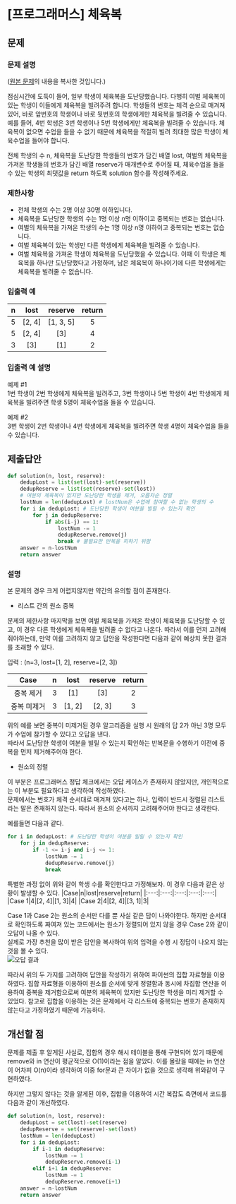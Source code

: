# [프로그래머스] 체육복
## 문제
### 문제 설명
([원본 문제](https://programmers.co.kr/learn/courses/30/lessons/42862)의 내용을 복사한 것입니다.)

점심시간에 도둑이 들어, 일부 학생이 체육복을 도난당했습니다. 다행히 여벌 체육복이 있는 학생이 이들에게 체육복을 빌려주려 합니다. 학생들의 번호는 체격 순으로 매겨져 있어, 바로 앞번호의 학생이나 바로 뒷번호의 학생에게만 체육복을 빌려줄 수 있습니다. 예를 들어, 4번 학생은 3번 학생이나 5번 학생에게만 체육복을 빌려줄 수 있습니다. 체육복이 없으면 수업을 들을 수 없기 때문에 체육복을 적절히 빌려 최대한 많은 학생이 체육수업을 들어야 합니다.

전체 학생의 수 n, 체육복을 도난당한 학생들의 번호가 담긴 배열 lost, 여벌의 체육복을 가져온 학생들의 번호가 담긴 배열 reserve가 매개변수로 주어질 때, 체육수업을 들을 수 있는 학생의 최댓값을 return 하도록 solution 함수를 작성해주세요.

### 제한사항
* 전체 학생의 수는 2명 이상 30명 이하입니다.
* 체육복을 도난당한 학생의 수는 1명 이상 n명 이하이고 중복되는 번호는 없습니다.
* 여벌의 체육복을 가져온 학생의 수는 1명 이상 n명 이하이고 중복되는 번호는 없습니다.
* 여벌 체육복이 있는 학생만 다른 학생에게 체육복을 빌려줄 수 있습니다.
* 여벌 체육복을 가져온 학생이 체육복을 도난당했을 수 있습니다. 이때 이 학생은 체육복을 하나만 도난당했다고 가정하며, 남은 체육복이 하나이기에 다른 학생에게는 체육복을 빌려줄 수 없습니다.

### 입출력 예
|n|lost|reserve|return|
|:---:|:---:|:---:|:---:|
|5|[2, 4]|[1, 3, 5]|5|
|5|[2, 4]|[3]|4|
|3|[3]|[1]|2|

### 입출력 예 설명
예제 #1  
1번 학생이 2번 학생에게 체육복을 빌려주고, 3번 학생이나 5번 학생이 4번 학생에게 체육복을 빌려주면 학생 5명이 체육수업을 들을 수 있습니다.

예제 #2  
3번 학생이 2번 학생이나 4번 학생에게 체육복을 빌려주면 학생 4명이 체육수업을 들을 수 있습니다.

## 제출답안
```python
def solution(n, lost, reserve):
    dedupLost = list(set(lost)-set(reserve))
    dedupReserve = list(set(reserve)-set(lost))
    # 여분의 체육복이 있지만 도난당한 학생을 제거, 오름차순 정렬
    lostNum = len(dedupLost) # lostNum은 수업에 참여할 수 없는 학생의 수
    for i in dedupLost: # 도난당한 학생이 여분을 빌릴 수 있는지 확인
        for j in dedupReserve:
            if abs(i-j) == 1:
                lostNum -= 1
                dedupReserve.remove(j)
                break # 불필요한 반복을 피하기 위함
    answer = n-lostNum
    return answer
```
### 설명
본 문제의 경우 크게 어렵지않지만 약간의 유의할 점이 존재한다.  

* 리스트 간의 원소 중복

문제의 제한사항 마지막을 보면 여벌 체육복을 가져온 학생이 체육복을 도난당할 수 있고, 이 경우 다른 학생에게 체육복을 빌려줄 수 없다고 나온다. 따라서 이를 먼저 고려해줘야하는데, 만약 이를 고려하지 않고 답안을 작성한다면 다음과 같이 예상치 못한 결과를 초래할 수 있다.  

입력 : (n=3, lost=[1, 2], reserve=[2, 3])  

|Case|n|lost|reserve|return|
|:---:|:---:|:---:|:---:|:---:|
|중복 제거|3|[1]|[3]|2|
|중복 미제거|3|[1, 2]|[2, 3]|3|  

위의 예를 보면 중복이 미제거된 경우 알고리즘을 실행 시 원래의 답 2가 아닌 3명 모두가 수업에 참가할 수 있다고 오답을 낸다.  
따라서 도난당한 학생이 여분을 빌릴 수 있는지 확인하는 반복문을 수행하기 이전에 중복을 먼저 제거해주어야 한다.

* 원소의 정렬

이 부분은 프로그래머스 정답 체크에서는 오답 케이스가 존재하지 않았지만, 개인적으로는 이 부분도 필요하다고 생각하여 작성하였다.  
문제에서는 번호가 체격 순서대로 매겨져 있다고는 하나, 입력이 반드시 정렬된 리스트라는 말은 존재하지 않는다. 따라서 원소의 순서까지 고려해주어야 한다고 생각한다.

예를들면 다음과 같다.  
```python
for i in dedupLost: # 도난당한 학생이 여분을 빌릴 수 있는지 확인
    for j in dedupReserve:
        if -1 <= i-j and i-j <= 1:
            lostNum -= 1
            dedupReserve.remove(j)
            break
```
특별한 과정 없이 위와 같이 학생 수를 확인한다고 가정해보자. 이 경우 다음과 같은 상황이 발생할 수 있다.
|Case|n|lost|reserve|return|
|:---:|:---:|:---:|:---:|:---:|
|Case 1|4|[2, 4]|[1, 3]|4|
|Case 2|4|[2, 4]|[3, 1]|3|

Case 1과 Case 2는 원소의 순서만 다를 뿐 사실 같은 답이 나와야한다. 하지만 순서대로 확인하도록 짜여져 있는 코드에서는 원소가 정렬되어 있지 않을 경우 Case 2와 같이 오답이 나올 수 있다.  
실제로 가장 추천을 많이 받은 답안을 복사하여 위의 입력을 수행 시 정답이 나오지 않는 것을 볼 수 있다.  
![오답 결과](https://user-images.githubusercontent.com/77680436/105496273-9cfad700-5d00-11eb-92c0-88efe74cdd4f.PNG)

따라서 위의 두 가지를 고려하여 답안을 작성하기 위하여 파이썬의 집합 자료형을 이용하였다. 집합 자료형을 이용하여 원소를 순서에 맞게 정렬함과 동시에 차집합 연산을 이용하여 중복을 제거함으로써 여분의 체육복이 있지만 도난당한 학생을 미리 제거할 수 있었다. 참고로 집합을 이용하는 것은 문제에서 각 리스트에 중복되는 번호가 존재하지 않는다고 가정하였기 때문에 가능하다.

## 개선할 점
문제를 제출 후 알게된 사실로, 집합의 경우 해시 테이블을 통해 구현되어 있기 때문에 remove와 in 연산이 평균적으로 O(1)이라는 점을 알았다. 이를 몰랐을 때에는 in 연산이 어차피 O(n)이라 생각하여 이중 for문과 큰 차이가 없을 것으로 생각해 위와같이 구현하였다.

하지만 그렇지 않다는 것을 알게된 이후, 집합을 이용하여 시간 복잡도 측면에서 코드를 다음과 같이 개선하였다.  
```python
def solution(n, lost, reserve):
    dedupLost = set(lost)-set(reserve)
    dedupReserve = set(reserve)-set(lost)
    lostNum = len(dedupLost)
    for i in dedupLost:
        if i-1 in dedupReserve:
            lostNum -= 1
            dedupReserve.remove(i-1)
        elif i+1 in dedupReserve:
            lostNum -= 1
            dedupReserve.remove(i+1)
    answer = n-lostNum
    return answer
```
